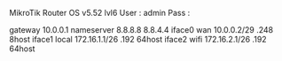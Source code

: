MikroTik Router OS v5.52 lvl6
User : admin
Pass : 

gateway		10.0.0.1
nameserver	8.8.8.8	8.8.4.4
iface0	wan	10.0.0.2/29 	.248 8host
iface1	local	172.16.1.1/26	.192 64host
iface2	wifi	172.16.2.1/26	.192 64host


